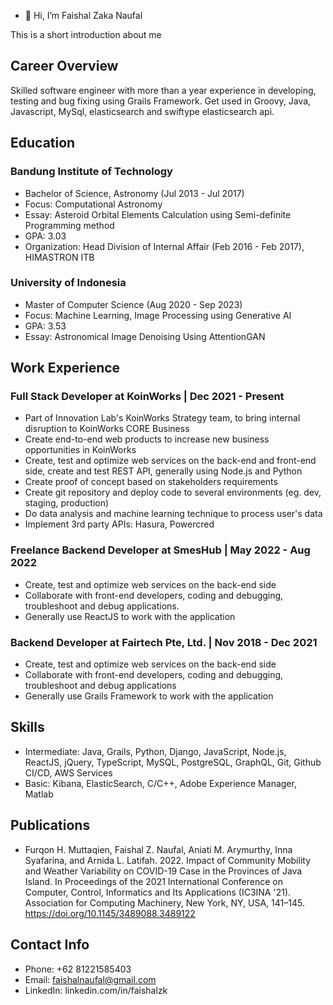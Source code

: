 - 👋 Hi, I’m Faishal Zaka Naufal

This is a short introduction about me

## Career Overview

Skilled software engineer with more than a year experience in developing, testing and bug fixing using Grails Framework. Get used in Groovy, Java, Javascript, MySql, elasticsearch and swiftype elasticsearch api.

## Education

### Bandung Institute of Technology
- Bachelor of Science, Astronomy (Jul 2013 - Jul 2017)
- Focus: Computational Astronomy
- Essay: Asteroid Orbital Elements Calculation using Semi-definite Programming method
- GPA: 3.03
- Organization: Head Division of Internal Affair (Feb 2016 - Feb 2017), HIMASTRON ITB

### University of Indonesia
- Master of Computer Science (Aug 2020 - Sep 2023)
- Focus: Machine Learning, Image Processing using Generative AI
- GPA: 3.53
- Essay: Astronomical Image Denoising Using AttentionGAN

## Work Experience

### Full Stack Developer at KoinWorks | Dec 2021 - Present
- Part of Innovation Lab's KoinWorks Strategy team, to bring internal disruption to KoinWorks CORE Business
- Create end-to-end web products to increase new business opportunities in KoinWorks
- Create, test and optimize web services on the back-end and front-end side, create and test REST API, generally using Node.js and Python
- Create proof of concept based on stakeholders requirements
- Create git repository and deploy code to several environments (eg. dev, staging, production)
- Do data analysis and machine learning technique to process user's data
- Implement 3rd party APIs: Hasura, Powercred

### Freelance Backend Developer at SmesHub | May 2022 - Aug 2022
- Create, test and optimize web services on the back-end side
- Collaborate with front-end developers, coding and debugging, troubleshoot and debug applications.
- Generally use ReactJS to work with the application

### Backend Developer at Fairtech Pte, Ltd. | Nov 2018 - Dec 2021
- Create, test and optimize web services on the back-end side
- Collaborate with front-end developers, coding and debugging, troubleshoot and debug applications
- Generally use Grails Framework to work with the application

## Skills

- Intermediate: Java, Grails, Python, Django, JavaScript, Node.js, ReactJS, jQuery, TypeScript, MySQL, PostgreSQL, GraphQL, Git, Github CI/CD, AWS Services
- Basic: Kibana, ElasticSearch, C/C++, Adobe Experience Manager, Matlab

## Publications
- Furqon H. Muttaqien, Faishal Z. Naufal, Aniati M. Arymurthy, Inna Syafarina, and Arnida L. Latifah. 2022. Impact of Community Mobility and Weather Variability on COVID-19 Case in the Provinces of Java Island. In Proceedings of the 2021 International Conference on Computer, Control, Informatics and Its Applications (IC3INA '21). Association for Computing Machinery, New York, NY, USA, 141–145. https://doi.org/10.1145/3489088.3489122

## Contact Info

- Phone: +62 81221585403
- Email: faishalnaufal@gmail.com
- LinkedIn: linkedin.com/in/faishalzk

<!---
faishalzk/faishalzk is a ✨ special ✨ repository because its `README.md` (this file) appears on your GitHub profile.
You can click the Preview link to take a look at your changes.
--->
